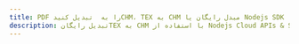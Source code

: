 ---title: PDF را به  تبدیل کنیدCHM، TEX به CHM مبدل رایگان یا Nodejs SDKdescription: تبدیل رایگانTEX به CHM با استفاده از Nodejs Cloud APIs & SDK همچنین اسناد PDF را در Cloud ایجاد، ویرایش و رندر کنید.---